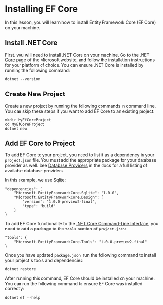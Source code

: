 # Installing EF Core  
 
In this lesson, you will learn how to install Entity Framework Core (EF Core) on your machine.
 
## Install .NET Core 
 
First, you will need to install .NET Core on your machine. Go to the [.NET Core](https://www.microsoft.com/net/core) page of the Microsoft website, and follow the installation instructions for your platform of choice. You can ensure .NET Core is installed by running the following command: 
 
``` 
dotnet --version 
``` 
  
## Create New Project 
 
Create a new project by running the following commands in command line. You can skip these steps if you want to add EF Core to an existing project:  
 
```  
mkdir MyEfCoreProject
cd MyEfCoreProject
dotnet new 
```  
  
## Add EF Core to Project 
 
To add EF Core to your project, you need to list it as a dependency in your `project.json` file. You must add the appropriate package for your database provider as well. See [Database Providers](https://docs.microsoft.com/en-us/ef/core/providers/) in the docs for a full listing of available database providers.

In this example, we use Sqlite:
 
```{json} 
"dependencies": {
    "Microsoft.EntityFrameworkCore.Sqlite": "1.0.0", 
    "Microsoft.EntityFrameworkCore.Design": {       
        "version": "1.0.0-preview2-final", 
        "type": "build"  
    }   
} 
``` 
 
To add EF Core functionality to the [.NET Core Command-Line Interface](https://docs.microsoft.com/en-us/dotnet/articles/core/tools/), you need to add a package to the `tools` section of `project.json`: 
 
``` 
"tools": { 
    "Microsoft.EntityFrameworkCore.Tools": "1.0.0-preview2-final" 
} 
``` 
 
Once you have updated `package.json`, run the following command to install your project's tools and dependencies: 
 
``` 
dotnet restore 
``` 
 
After running this command, EF Core should be installed on your machine. You can run the following command to ensure EF Core was installed correctly: 
 
``` 
dotnet ef --help 
``` 
 
